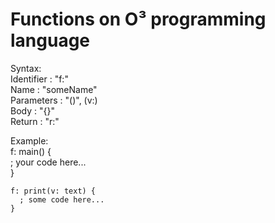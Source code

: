 # Functions on O³ programming language

  Syntax: <br>
    Identifier  : "f:"       <br>
    Name        : "someName" <br>
    Parameters  : "()", (v:) <br>
    Body        : "{}"       <br>
    Return      : "r:"       <br>
  
  Example:                   <br>
    f: main() {              <br>
      ; your code here...    <br>
    }                        <br>
    
    f: print(v: text) {
      ; some code here...
    }
